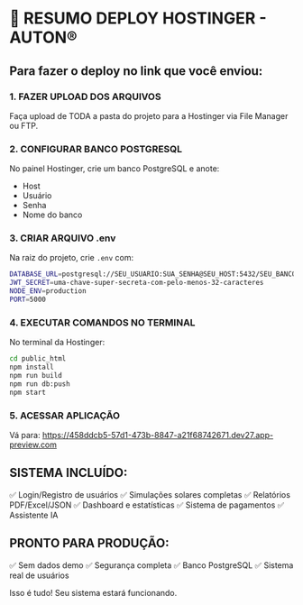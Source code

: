 # 🚀 RESUMO DEPLOY HOSTINGER - AUTON®

## Para fazer o deploy no link que você enviou:

### 1. FAZER UPLOAD DOS ARQUIVOS
Faça upload de TODA a pasta do projeto para a Hostinger via File Manager ou FTP.

### 2. CONFIGURAR BANCO POSTGRESQL
No painel Hostinger, crie um banco PostgreSQL e anote:
- Host
- Usuário  
- Senha
- Nome do banco

### 3. CRIAR ARQUIVO .env
Na raiz do projeto, crie `.env` com:

```bash
DATABASE_URL=postgresql://SEU_USUARIO:SUA_SENHA@SEU_HOST:5432/SEU_BANCO
JWT_SECRET=uma-chave-super-secreta-com-pelo-menos-32-caracteres
NODE_ENV=production
PORT=5000
```

### 4. EXECUTAR COMANDOS NO TERMINAL
No terminal da Hostinger:

```bash
cd public_html
npm install
npm run build  
npm run db:push
npm start
```

### 5. ACESSAR APLICAÇÃO
Vá para: https://458ddcb5-57d1-473b-8847-a21f68742671.dev27.app-preview.com

## SISTEMA INCLUÍDO:
✅ Login/Registro de usuários
✅ Simulações solares completas
✅ Relatórios PDF/Excel/JSON
✅ Dashboard e estatísticas
✅ Sistema de pagamentos
✅ Assistente IA

## PRONTO PARA PRODUÇÃO:
✅ Sem dados demo
✅ Segurança completa
✅ Banco PostgreSQL
✅ Sistema real de usuários

Isso é tudo! Seu sistema estará funcionando.